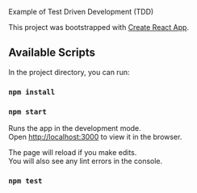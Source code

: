 Example of Test Driven Development (TDD)

This project was bootstrapped with [Create React App](https://github.com/facebook/create-react-app).


## Available Scripts

In the project directory, you can run:

### `npm install`



### `npm start`

Runs the app in the development mode.<br />
Open [http://localhost:3000](http://localhost:3000) to view it in the browser.

The page will reload if you make edits.<br />
You will also see any lint errors in the console.

### `npm test`
